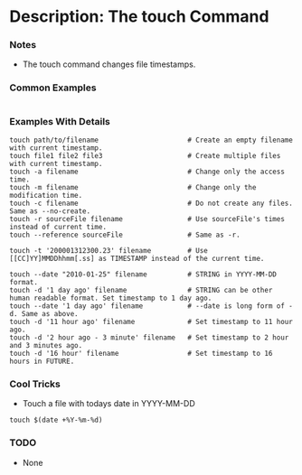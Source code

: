 # Description: The touch Command

### Notes
* The touch command changes file timestamps.

### Common Examples
```shell
```

### Examples With Details
```shell
touch path/to/filename                      # Create an empty filename with current timestamp.
touch file1 file2 file3                     # Create multiple files with current timestamp.
touch -a filename                           # Change only the access time.
touch -m filename                           # Change only the modification time.
touch -c filename                           # Do not create any files. Same as --no-create.
touch -r sourceFile filename                # Use sourceFile's times instead of current time.
touch --reference sourceFile                # Same as -r.

touch -t '200001312300.23' filename         # Use [[CC]YY]MMDDhhmm[.ss] as TIMESTAMP instead of the current time.

touch --date "2010-01-25" filename          # STRING in YYYY-MM-DD format.
touch -d '1 day ago' filename               # STRING can be other human readable format. Set timestamp to 1 day ago.
touch --date '1 day ago' filename           # --date is long form of -d. Same as above.
touch -d '11 hour ago' filename             # Set timestamp to 11 hour ago.
touch -d '2 hour ago - 3 minute' filename   # Set timestamp to 2 hour and 3 minutes ago.
touch -d '16 hour' filename                 # Set timestamp to 16 hours in FUTURE.
```

### Cool Tricks
* Touch a file with todays date in YYYY-MM-DD
```shell
touch $(date +%Y-%m-%d)
```

### TODO
* None
